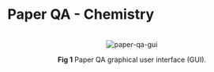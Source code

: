 # Paper QA - Chemistry

<br>
  <div align="center">
    <img src="https://github.com/user-attachments/assets/77eb0ea1-3e92-4f22-a37a-247ebbc5c85b", 
    alt="paper-qa-gui"/>
    <p>
      <b>Fig 1</b> Paper QA graphical user interface (GUI).
    </p>
  </div>
<br>
